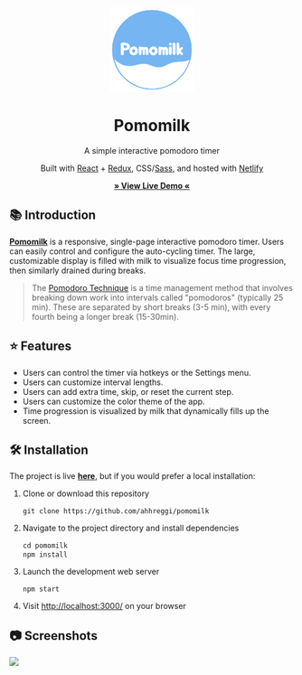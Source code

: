 <!-- TITLE -->
<div align="center">
<img src="public/logo.png" width="150px">
<p>
<h1>Pomomilk</h1>
<p>A simple interactive pomodoro timer
</p>

<p>Built with <a href="https://reactjs.org/">React</a> + <a href="https://redux.js.org/">Redux</a>, CSS</a>/<a href="https://sass-lang.com/">Sass</a>, and hosted with <a href="https://www.netlify.com/">Netlify</a></p>

<b><a href="https://ahhreggi-pomomilk.netlify.app/" target="_blank">
   » View Live Demo «
</a></b>

</div>

<!-- INTRODUCTION -->

## 📚 Introduction

<b>[Pomomilk](https://ahhreggi-pomomilk.netlify.app/)</b> is a responsive, single-page interactive pomodoro timer. Users can easily control and configure the auto-cycling timer. The large, customizable display is filled with milk to visualize focus time progression, then similarly drained during breaks.

> The [Pomodoro Technique](https://en.wikipedia.org/wiki/Pomodoro_Technique) is a time management method that involves breaking down work into intervals called "pomodoros" (typically 25 min). These are separated by short breaks (3-5 min), with every fourth being a longer break (15-30min).

<!-- FEATURES -->
## ⭐ Features
- Users can control the timer via hotkeys or the Settings menu.
- Users can customize interval lengths.
- Users can add extra time, skip, or reset the current step.
- Users can customize the color theme of the app.
- Time progression is visualized by milk that dynamically fills up the screen.

<!-- INSTALLATION -->

## 🛠 Installation

The project is live
<b><a href="https://ahhreggi-pomomilk.netlify.app/" target="_blank">here</a></b>, but if you would prefer a local installation:

1. Clone or download this repository
   ```
   git clone https://github.com/ahhreggi/pomomilk
   ```
2. Navigate to the project directory and install dependencies
   ```
   cd pomomilk
   npm install
   ```
3. Launch the development web server
   ```
   npm start
   ```
4. Visit <a href="http://localhost:3000/">http://localhost:3000/</a> on your browser

## 📷 Screenshots

<img src="./public/screenshots/">
